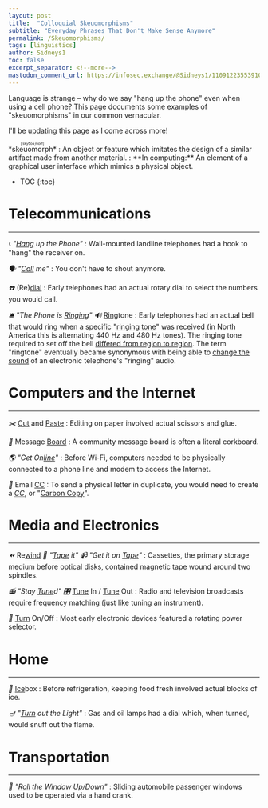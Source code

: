 ```yaml
---
layout: post
title:  "Colloquial Skeuomorphisms"
subtitle: "Everyday Phrases That Don't Make Sense Anymore"
permalink: /Skeuomorphisms/
tags: [linguistics]
author: Sidneys1
toc: false
excerpt_separator: <!--more-->
mastodon_comment_url: https://infosec.exchange/@Sidneys1/110912235539100255
---
```


<!-- cSpell:words skeuomorph -->
<!-- cSpell:ignore ˈskyo͞oəˌmôrf -->

Language is strange &ndash; why do we say "hang up the phone" even when using a cell phone? This page documents some
examples of "skeuomorphisms" in our common vernacular.

I'll be updating this page as I come across more!

<!--more-->

<div class="card float" markdown=1>
<ruby>*skeuomorph*<rp>(</rp><rt>[ˈskyo͞oəˌmôrf]</rt><rp>)</rp></ruby>
: An object or feature which imitates the design of a similar artifact made from another material.
: **In computing:** An element of a graphical user interface which mimics a physical object.
</div>

* TOC
{:toc}

# Telecommunications
---

*📞* *"<u>Hang</u> up the Phone"*
: Wall-mounted landline telephones had a hook to "hang" the receiver on.

*🗣️* *"<u>Call</u> me"*
: You don't have to shout anymore.

*☎️* (Re)<u>dial</u>
: Early telephones had an actual rotary dial to select the numbers you would call.

*🛎️* *"The Phone is <u>Ringing</u>"*
*🔊* <u>Ring</u>tone
: Early telephones had an actual bell that would ring when a specific "[ringing tone][ringing-tone]" was received (in
  North America this is alternating 440 Hz and 480 Hz tones). The ringing tone required to set off the bell
  [differed from region to region][national-characteristics]. The term "ringtone" eventually became synonymous with
  being able to [change the sound][personalized-ringtones] of an electronic telephone's "ringing" audio.

[ringing-tone]: https://en.wikipedia.org/wiki/Ringing_tone
[national-characteristics]: https://en.wikipedia.org/wiki/Ringing_tone#National_characteristics
[personalized-ringtones]: https://en.wikipedia.org/wiki/Ringing_tone#Personalized_ringing_tones

# Computers and the Internet
---

*✂️* <u>Cut</u> and <u>Paste</u>
: Editing on paper involved actual scissors and glue.

*📰* Message <u>Board</u>
: A community message board is often a literal corkboard.

*🌎* *"Get On<u>line</u>"*
: Before Wi-Fi, computers needed to be physically connected to a phone line and modem to access the Internet.

*📧* Email <u>CC</u>
: To send a physical letter in duplicate, you would need to create a <dfn><abbr title="Carbon Copy">CC</abbr></dfn>,
  or "[Carbon Copy][cc]".

[cc]: https://en.wikipedia.org/wiki/Carbon_copy

# Media and Electronics
---

*⏪* Re<u>wind</u>
*📼* *"<u>Tape</u> it"*
*📹* *"Get it on <u>Tape</u>"*
: Cassettes, the primary storage medium before optical disks, contained magnetic tape wound around two spindles.

*📻* *"Stay <u>Tune</u>d"*
*🎛️* <u>Tune</u> In / <u>Tune</u> Out
: Radio and television broadcasts require frequency matching (just like tuning an instrument).

*📴* <u>Turn</u> On/Off
: Most early electronic devices featured a rotating power selector.

# Home
---

*🧊* <u>Ice</u>box
: Before refrigeration, keeping food fresh involved actual blocks of ice.

*🪔* *"<u>Turn</u> out the Light"*
: Gas and oil lamps had a dial which, when turned, would snuff out the flame.

# Transportation
---

*🚗* *"<u>Roll</u> the Window Up/Down"*
: Sliding automobile passenger windows used to be operated via a hand crank.
